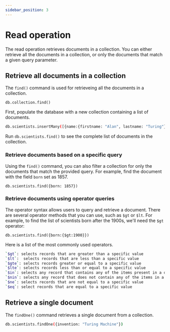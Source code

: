 ```yaml
---
sidebar_position: 3
---
```


# Read operation

The read operation retrieves documents in a collection. You can either retrieve all the documents in a collection, or only the documents that match a given query parameter.

## Retrieve all documents in a collection

The `find()` command is used for retrieveing all the documents in a collection. 

```
db.collection.find()
```

First, populate the database with a new collection containing a list of documents. 

```bash
db.scientists.insertMany([{name:{firstname: "Alan", lastname: "Turing"}, born: 1912, invention: "Turing Machine"},{name:{firstname: "Graham", lastname: "Bell"}, born: 1847, invention: "telephone"},{name:{firstname: "Ada", lastname: "Lovelace"}, born: 1815, invention: "computer programming"}])
```

Run `db.scientists.find()` to see the complete list of documents in the collection.


### Retrieve documents based on a specific query

Using the `find()` command, you can also filter a collection for only the documents that match the provided query. For example, find the document with the field `born` set as 1857.

```
db.scientists.find({born: 1857})
```

### Retrieve documents using operator queries

The operator syntax allows users to query and retrieve a document. There are several operator methods that you can use, such as `$gt` or `$lt`. For example, to find the list of scientists born after the 1900s, we'll need the `$gt` operator:

```shell
db.scientists.find({born:{$gt:1900}})
```

Here is a list of the most commonly used operators.

```sh
`$gt`: selects records that are greater than a specific value
`$lt`:  selects records that are less than a specific value
`$gte`: selects records greater or equal to a specific value 
`$lte`: selects records less than or equal to a specific value
`$in`: selects any record that contains any of the items present in a defined array
`$nin`: selects any record that does not contain any of the items in a defined array
`$ne`: selects records that are not equal to a specific value 
`$eq`: select records that are equal to a specific value
```

## Retrieve a single document

The `findOne()` command retrieves a single document from a collection.

```sh
db.scientists.findOne({invention: "Turing Machine"})
```




